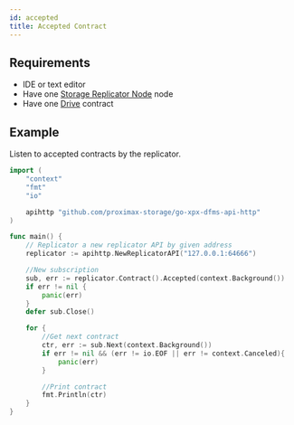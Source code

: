 ```yaml
---
id: accepted
title: Accepted Contract
---
```


## Requirements

- IDE or text editor
- Have one [Storage Replicator Node](../../roles/replicator.md) node
- Have one [Drive](../../built_in_features/drive/overview.md) contract

## Example

Listen to accepted contracts by the replicator.

```go
import (
    "context"
    "fmt"
    "io"

    apihttp "github.com/proximax-storage/go-xpx-dfms-api-http"
)

func main() {
    // Replicator a new replicator API by given address
    replicator := apihttp.NewReplicatorAPI("127.0.0.1:64666")

    //New subscription
    sub, err := replicator.Contract().Accepted(context.Background())
    if err != nil {
        panic(err)
    }
    defer sub.Close()

    for {
        //Get next contract
        ctr, err := sub.Next(context.Background())
        if err != nil && (err != io.EOF || err != context.Canceled){
            panic(err)
        }

        //Print contract
        fmt.Println(ctr)
    }
}
```
